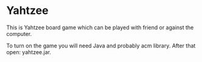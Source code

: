 # Yahtzee
This is Yahtzee board game which can be played with friend or against the computer.

To turn on the game you will need Java and probably acm library. After that open: yahtzee.jar.
